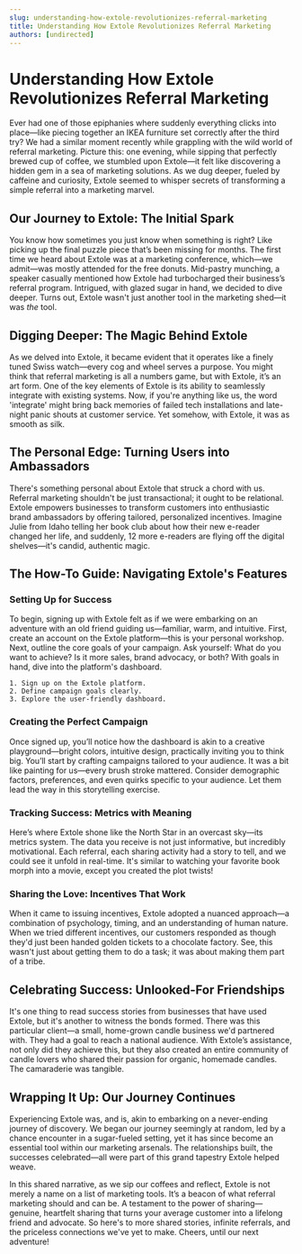 ```yaml
---
slug: understanding-how-extole-revolutionizes-referral-marketing
title: Understanding How Extole Revolutionizes Referral Marketing
authors: [undirected]
---
```



# Understanding How Extole Revolutionizes Referral Marketing

Ever had one of those epiphanies where suddenly everything clicks into place—like piecing together an IKEA furniture set correctly after the third try? We had a similar moment recently while grappling with the wild world of referral marketing. Picture this: one evening, while sipping that perfectly brewed cup of coffee, we stumbled upon Extole—it felt like discovering a hidden gem in a sea of marketing solutions. As we dug deeper, fueled by caffeine and curiosity, Extole seemed to whisper secrets of transforming a simple referral into a marketing marvel. 

## Our Journey to Extole: The Initial Spark

You know how sometimes you just know when something is right? Like picking up the final puzzle piece that’s been missing for months. The first time we heard about Extole was at a marketing conference, which—we admit—was mostly attended for the free donuts. Mid-pastry munching, a speaker casually mentioned how Extole had turbocharged their business’s referral program. Intrigued, with glazed sugar in hand, we decided to dive deeper. Turns out, Extole wasn't just another tool in the marketing shed—it was *the* tool.

## Digging Deeper: The Magic Behind Extole

As we delved into Extole, it became evident that it operates like a finely tuned Swiss watch—every cog and wheel serves a purpose. You might think that referral marketing is all a numbers game, but with Extole, it’s an art form. One of the key elements of Extole is its ability to seamlessly integrate with existing systems. Now, if you're anything like us, the word 'integrate' might bring back memories of failed tech installations and late-night panic shouts at customer service. Yet somehow, with Extole, it was as smooth as silk.

## The Personal Edge: Turning Users into Ambassadors

There's something personal about Extole that struck a chord with us. Referral marketing shouldn't be just transactional; it ought to be relational. Extole empowers businesses to transform customers into enthusiastic brand ambassadors by offering tailored, personalized incentives. Imagine Julie from Idaho telling her book club about how their new e-reader changed her life, and suddenly, 12 more e-readers are flying off the digital shelves—it's candid, authentic magic.

## The How-To Guide: Navigating Extole's Features

### Setting Up for Success

To begin, signing up with Extole felt as if we were embarking on an adventure with an old friend guiding us—familiar, warm, and intuitive. First, create an account on the Extole platform—this is your personal workshop. Next, outline the core goals of your campaign. Ask yourself: What do you want to achieve? Is it more sales, brand advocacy, or both? With goals in hand, dive into the platform's dashboard.

```plaintext
1. Sign up on the Extole platform.
2. Define campaign goals clearly.
3. Explore the user-friendly dashboard.
```

### Creating the Perfect Campaign

Once signed up, you’ll notice how the dashboard is akin to a creative playground—bright colors, intuitive design, practically inviting you to think big. You’ll start by crafting campaigns tailored to your audience. It was a bit like painting for us—every brush stroke mattered. Consider demographic factors, preferences, and even quirks specific to your audience. Let them lead the way in this storytelling exercise.

### Tracking Success: Metrics with Meaning

Here’s where Extole shone like the North Star in an overcast sky—its metrics system. The data you receive is not just informative, but incredibly motivational. Each referral, each sharing activity had a story to tell, and we could see it unfold in real-time. It's similar to watching your favorite book morph into a movie, except you created the plot twists!

### Sharing the Love: Incentives That Work

When it came to issuing incentives, Extole adopted a nuanced approach—a combination of psychology, timing, and an understanding of human nature. When we tried different incentives, our customers responded as though they'd just been handed golden tickets to a chocolate factory. See, this wasn't just about getting them to do a task; it was about making them part of a tribe.

## Celebrating Success: Unlooked-For Friendships

It's one thing to read success stories from businesses that have used Extole, but it's another to witness the bonds formed. There was this particular client—a small, home-grown candle business we'd partnered with. They had a goal to reach a national audience. With Extole’s assistance, not only did they achieve this, but they also created an entire community of candle lovers who shared their passion for organic, homemade candles. The camaraderie was tangible.

## Wrapping It Up: Our Journey Continues

Experiencing Extole was, and is, akin to embarking on a never-ending journey of discovery. We began our journey seemingly at random, led by a chance encounter in a sugar-fueled setting, yet it has since become an essential tool within our marketing arsenals. The relationships built, the successes celebrated—all were part of this grand tapestry Extole helped weave.

In this shared narrative, as we sip our coffees and reflect, Extole is not merely a name on a list of marketing tools. It’s a beacon of what referral marketing should and can be. A testament to the power of sharing—genuine, heartfelt sharing that turns your average customer into a lifelong friend and advocate. So here's to more shared stories, infinite referrals, and the priceless connections we've yet to make. Cheers, until our next adventure!
